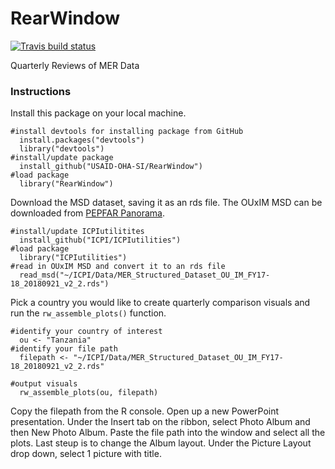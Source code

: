 # RearWindow
[![Travis build status](https://travis-ci.org/USAID-OHA-SI/RearWindow.svg?branch=master)](https://travis-ci.org/USAID-OHA-SI/RearWindow)

Quarterly Reviews of MER Data

### Instructions

Install this package on your local machine.

```{r}
#install devtools for installing package from GitHub
  install.packages("devtools")
  library("devtools")
#install/update package
  install_github("USAID-OHA-SI/RearWindow")
#load package
  library("RearWindow")
```

Download the MSD dataset, saving it as an rds file. The OUxIM MSD can be downloaded from [PEPFAR Panorama](https://pepfar-panorama.org).

```{r}
#install/update ICPIutilitites
  install_github("ICPI/ICPIutilities")
#load package
  library("ICPIutilities")
#read in OUxIM MSD and convert it to an rds file 
  read_msd("~/ICPI/Data/MER_Structured_Dataset_OU_IM_FY17-18_20180921_v2_2.rds")
```

Pick a country you would like to create quarterly comparison visuals and run the `rw_assemble_plots()` function.
```{r}
#identify your country of interest 
  ou <- "Tanzania"
#identify your file path
  filepath <- "~/ICPI/Data/MER_Structured_Dataset_OU_IM_FY17-18_20180921_v2_2.rds"
  
#output visuals
  rw_assemble_plots(ou, filepath)
```

Copy the filepath from the R console. Open up a new PowerPoint presentation. Under the Insert tab on the ribbon, select Photo Album and then New Photo Album. Paste the file path into the window and select all the plots. Last steup is to change the Album layout. Under the Picture Layout drop down, select 1 picture with title.